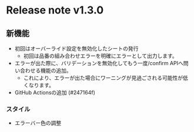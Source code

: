 # Release note v1.3.0

## 新機能
* 初回はオーバーライド設定を無効化したシートの発行
    * 初回は品番の組み合わせエラーを明確にエラーとして出力します。
* エラーが出た際に、バリデーションを無効化してもう一度/confirm APIへ問い合わせる機能の追加。
    * これにより、エラーが出た場合にワーニングが見過ごされる可能性が低くなります。
* GitHub Actionsの追加 (#247164f)

### スタイル
* エラーバー色の調整
